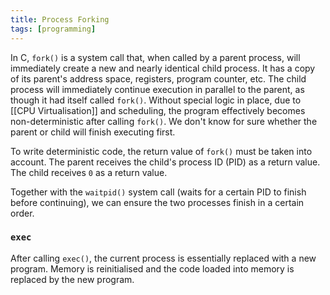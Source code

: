 ```yaml
---
title: Process Forking
tags: [programming]
---
```

In C, `fork()` is a system call that, when called by a parent process, will immediately create a new and nearly identical child process. It has a copy of its parent's address space, registers, program counter, etc. The child process will immediately continue execution in parallel to the parent, as though it had itself called `fork()`. Without special logic in place, due to [[CPU Virtualisation]] and scheduling, the program effectively becomes non-deterministic after calling `fork()`. We don't know for sure whether the parent or child will finish executing first.

To write deterministic code, the return value of `fork()` must be taken into account. The parent receives the child's process ID (PID) as a return value. The child receives `0` as a return value.

Together with the `waitpid()` system call (waits for a certain PID to finish before continuing), we can ensure the two processes finish in a certain order.

### `exec`
After calling `exec()`, the current process is essentially replaced with a new program. Memory is reinitialised and the code loaded into memory is replaced by the new program.